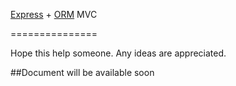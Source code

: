 [Express](https://github.com/visionmedia/express) + [ORM](https://github.com/dresende/node-orm2) MVC

===============

Hope this help someone.
Any ideas are appreciated.

##Document will be available soon